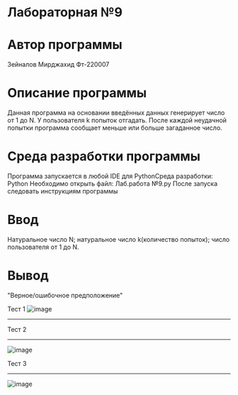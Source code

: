 # Лабораторная №9
# Автор программы
Зейналов Мирджахид Фт-220007
# Описание программы
Данная программа на основании введённых данных генерирует число от 1 до N. У пользователя k попыток отгадать.
После каждой неудачной попытки программа сообщает меньше или больше загаданное число.
# Среда разработки программы
Программа запускается в любой IDE для PythonСреда разработки: Python
Необходимо открыть файл: Лаб.работа №9.py
После запуска следовать инструкциям программы
# Ввод
Натуральное число N;
натуральное число k(количество попыток);
число пользователя от 1 до N.
# Вывод
"Верное/ошибочное предположение"


Тест 1
![image](https://github.com/mirdzakhid/-/assets/146477755/6e5e85a2-0855-4f6d-8baf-b9ce6dd98906)

___
Тест 2
___

![image](https://github.com/mirdzakhid/-/assets/146477755/d8ca1298-61eb-4a52-90d8-ff44db9c56f0)

Тест 3

___
![image](https://github.com/mirdzakhid/-/assets/146477755/3ece76aa-694c-47a0-a2aa-413887db0ab1)
